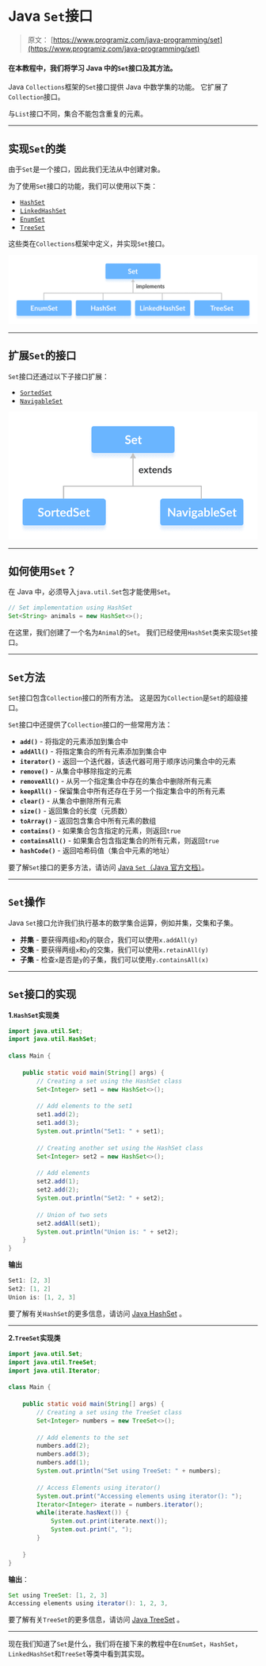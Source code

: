 # Java `Set`接口

> 原文： [https://www.programiz.com/java-programming/set](https://www.programiz.com/java-programming/set)

#### 在本教程中，我们将学习 Java 中的`Set`接口及其方法。

Java `Collections`框架的`Set`接口提供 Java 中数学集的功能。 它扩展了`Collection`接口。

与`List`接口不同，集合不能包含重复的元素。

* * *

## 实现`Set`的类

由于`Set`是一个接口，因此我们无法从中创建对象。

为了使用`Set`接口的功能，我们可以使用以下类：

*   [`HashSet`](/java-programming/hashset "Java HashSet class")
*   [`LinkedHashSet`](/java-programming/linkedhashset "Java LinkedHashSet class")
*   [`EnumSet`](/java-programming/enumset "Java EnumSet Class")
*   [`TreeSet`](/java-programming/treeset "Java TreeSet class")

这些类在`Collections`框架中定义，并实现`Set`接口。

![Interfaces SortedSet and NavigableSet extends the Set interface.](img/edb1e9c0ce0188ac368b848ad38ac32d.png)

* * *

## 扩展`Set`的接口

`Set`接口还通过以下子接口扩展：

*   [`SortedSet`](/java-programming/sortedset "Java SortedSet Interface")
*   [`NavigableSet`](/java-programming/navigableset "Java NavigableSet Interface")

![Classes EnumSet, HashSet, LinkedHastSet and TreeSet implement the Set interface.](img/327cf87b7b35cd406586609e44972733.png)

* * *

## 如何使用`Set`？

在 Java 中，必须导入`java.util.Set`包才能使用`Set`。

```java
// Set implementation using HashSet
Set<String> animals = new HashSet<>(); 
```

在这里，我们创建了一个名为`Animal`的`Set`。 我们已经使用`HashSet`类来实现`Set`接口。

* * *

## `Set`方法

`Set`接口包含`Collection`接口的所有方法。 这是因为`Collection`是`Set`的超级接口。

`Set`接口中还提供了`Collection`接口的一些常用方法：

*   **`add()`** - 将指定的元素添加到集合中
*   **`addAll()`** - 将指定集合的​​所有元素添加到集合中
*   **`iterator()`** - 返回一个迭代器，该迭代器可用于顺序访问集合中的元素
*   **`remove()`** - 从集合中移除指定的元素
*   **`removeAll()`** - 从另一个指定集合中存在的集合中删除所有元素
*   **`keepAll()`** - 保留集合中所有还存在于另一个指定集合中的所有元素
*   **`clear()`** - 从集合中删除所有元素
*   **`size()`** - 返回集合的长度（元质数）
*   **`toArray()`** - 返回包含集合中所有元素的数组
*   **`contains()`** - 如果集合包含指定的元素，则返回`true`
*   **`containsAll()`** - 如果集合包含指定集合的​​所有元素，则返回`true`
*   **`hashCode()`** - 返回哈希码值（集合中元素的地址）

要了解`Set`接口的更多方法，请访问 [Java `Set`（Java 官方文档）](https://docs.oracle.com/javase/7/docs/api/java/util/Set.html)。

* * *

## `Set`操作

Java `Set`接口允许我们执行基本的数学集合运算，例如并集，交集和子集。

*   **并集** - 要获得两组`x`和`y`的联合，我们可以使用`x.addAll(y)`
*   **交集** - 要获得两组`x`和`y`的交集，我们可以使用`x.retainAll(y)`
*   **子集** - 检查`x`是否是`y`的子集，我们可以使用`y.containsAll(x)`

* * *

## `Set`接口的实现

**1.`HashSet`实现类**

```java
import java.util.Set;
import java.util.HashSet;

class Main {

    public static void main(String[] args) {
        // Creating a set using the HashSet class
        Set<Integer> set1 = new HashSet<>();

        // Add elements to the set1
        set1.add(2);
        set1.add(3);
        System.out.println("Set1: " + set1);

        // Creating another set using the HashSet class
        Set<Integer> set2 = new HashSet<>();

        // Add elements
        set2.add(1);
        set2.add(2);
        System.out.println("Set2: " + set2);

        // Union of two sets
        set2.addAll(set1);
        System.out.println("Union is: " + set2);
    }
} 
```

**输出**

```java
Set1: [2, 3]
Set2: [1, 2]
Union is: [1, 2, 3] 
```

要了解有关`HashSet`的更多信息，请访问 [Java HashSet](/java-programming/hashset "Java HashSet Class") 。

* * *

**2.`TreeSet`实现类**

```java
import java.util.Set;
import java.util.TreeSet;
import java.util.Iterator;

class Main {

    public static void main(String[] args) {
        // Creating a set using the TreeSet class
        Set<Integer> numbers = new TreeSet<>();

        // Add elements to the set
        numbers.add(2);
        numbers.add(3);
        numbers.add(1);
        System.out.println("Set using TreeSet: " + numbers);

        // Access Elements using iterator()
        System.out.print("Accessing elements using iterator(): ");
        Iterator<Integer> iterate = numbers.iterator();
        while(iterate.hasNext()) {
            System.out.print(iterate.next());
            System.out.print(", ");
        }

    }
} 
```

**输出**：

```java
Set using TreeSet: [1, 2, 3]
Accessing elements using iterator(): 1, 2, 3, 
```

要了解有关`TreeSet`的更多信息，请访问 [Java TreeSet](/java-programming/treeset "Java TreeSet Class") 。

* * *

现在我们知道了`Set`是什么，我们将在接下来的教程中在`EnumSet`，`HashSet`，`LinkedHashSet`和`TreeSet`等类中看到其实现。
